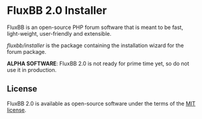 # FluxBB 2.0 Installer

FluxBB is an open-source PHP forum software that is meant to be fast, light-weight, user-friendly and extensible.

*fluxbb/installer* is the package containing the installation wizard for the forum package.

**ALPHA SOFTWARE**: FluxBB 2.0 is not ready for prime time yet, so do not use it in production.

## License

FluxBB 2.0 is available as open-source software under the terms of the
[MIT license](http://opensource.org/licenses/MIT).
